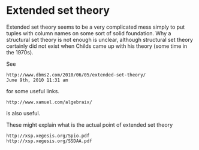 # Extended set theory

Extended set theory seems to be a very complicated mess simply to put tuples
with column names on some sort of solid foundation.  Why a structural set
theory is not enough is unclear, although structural set theory certainly
did not exist when Childs came up with his theory (some time in the 1970s).

See

    http://www.dbms2.com/2010/06/05/extended-set-theory/
    June 9th, 2010 11:31 am 

for some useful links.

    http://www.xamuel.com/algebraix/

is also useful.

These might explain what is the actual point of extended set theory

    http://xsp.xegesis.org/Spio.pdf
    http://xsp.xegesis.org/SSDAA.pdf
